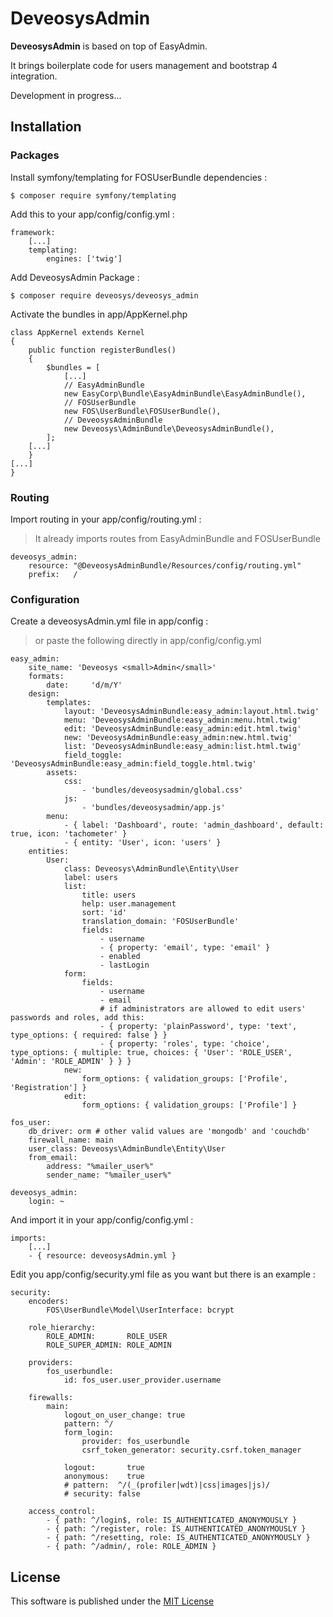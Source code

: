 # DeveosysAdmin

**DeveosysAdmin** is based on top of EasyAdmin.

It brings boilerplate code for users management and bootstrap 4 integration.

Development in progress...

## Installation

### Packages

Install symfony/templating for FOSUserBundle dependencies : 
```
$ composer require symfony/templating
```

Add this to your app/config/config.yml :
```
framework:
	[...]
    templating:
        engines: ['twig']
```

Add DeveosysAdmin Package :
```
$ composer require deveosys/deveosys_admin
```

Activate the bundles in app/AppKernel.php
```
class AppKernel extends Kernel
{
    public function registerBundles()
    {
        $bundles = [
        	[...]
            // EasyAdminBundle
            new EasyCorp\Bundle\EasyAdminBundle\EasyAdminBundle(),
            // FOSUserBundle
            new FOS\UserBundle\FOSUserBundle(),
            // DeveosysAdminBundle
            new Deveosys\AdminBundle\DeveosysAdminBundle(),
        ];
    [...]
	}
[...]
}

```

### Routing

Import routing in your app/config/routing.yml :
>It already imports routes from EasyAdminBundle and FOSUserBundle

```
deveosys_admin:
    resource: "@DeveosysAdminBundle/Resources/config/routing.yml"
    prefix:   /
```

### Configuration

Create a deveosysAdmin.yml file in app/config :
>or paste the following directly in app/config/config.yml

```
easy_admin:
    site_name: 'Deveosys <small>Admin</small>'
    formats:
        date:     'd/m/Y'
    design:
        templates:
            layout: 'DeveosysAdminBundle:easy_admin:layout.html.twig'
            menu: 'DeveosysAdminBundle:easy_admin:menu.html.twig'
            edit: 'DeveosysAdminBundle:easy_admin:edit.html.twig'
            new: 'DeveosysAdminBundle:easy_admin:new.html.twig'
            list: 'DeveosysAdminBundle:easy_admin:list.html.twig'
            field_toggle: 'DeveosysAdminBundle:easy_admin:field_toggle.html.twig'
        assets:
            css:
                - 'bundles/deveosysadmin/global.css'
            js:
                - 'bundles/deveosysadmin/app.js'
        menu:
            - { label: 'Dashboard', route: 'admin_dashboard', default: true, icon: 'tachometer' }
            - { entity: 'User', icon: 'users' }
    entities:
        User:
            class: Deveosys\AdminBundle\Entity\User
            label: users
            list:
                title: users
                help: user.management
                sort: 'id'
                translation_domain: 'FOSUserBundle'
                fields:
                    - username
                    - { property: 'email', type: 'email' }
                    - enabled
                    - lastLogin
            form:
                fields:
                    - username
                    - email
                    # if administrators are allowed to edit users' passwords and roles, add this:
                    - { property: 'plainPassword', type: 'text', type_options: { required: false } }
                    - { property: 'roles', type: 'choice', type_options: { multiple: true, choices: { 'User': 'ROLE_USER', 'Admin': 'ROLE_ADMIN' } } }
            new:
                form_options: { validation_groups: ['Profile', 'Registration'] }
            edit:
                form_options: { validation_groups: ['Profile'] }

fos_user:
    db_driver: orm # other valid values are 'mongodb' and 'couchdb'
    firewall_name: main
    user_class: Deveosys\AdminBundle\Entity\User
    from_email:
        address: "%mailer_user%"
        sender_name: "%mailer_user%"

deveosys_admin:
    login: ~
```

And import it in your app/config/config.yml : 
```
imports:
    [...]
    - { resource: deveosysAdmin.yml }
```

Edit you app/config/security.yml file as you want but there is an example :
```
security:
    encoders:
        FOS\UserBundle\Model\UserInterface: bcrypt

    role_hierarchy:
        ROLE_ADMIN:       ROLE_USER
        ROLE_SUPER_ADMIN: ROLE_ADMIN

    providers:
        fos_userbundle:
            id: fos_user.user_provider.username

    firewalls:
        main:
            logout_on_user_change: true
            pattern: ^/
            form_login:
                provider: fos_userbundle
                csrf_token_generator: security.csrf.token_manager

            logout:       true
            anonymous:    true
            # pattern:  ^/(_(profiler|wdt)|css|images|js)/
            # security: false

    access_control:
        - { path: ^/login$, role: IS_AUTHENTICATED_ANONYMOUSLY }
        - { path: ^/register, role: IS_AUTHENTICATED_ANONYMOUSLY }
        - { path: ^/resetting, role: IS_AUTHENTICATED_ANONYMOUSLY }
        - { path: ^/admin/, role: ROLE_ADMIN }
```

## License

This software is published under the [MIT License](LICENSE.md)

<!-- [1]: https://symfony.com/doc/current/bundles/EasyAdminBundle/book/installation.html
[2]: https://symfony.com/doc/current/bundles/EasyAdminBundle/book/your-first-backend.html
[3]: https://symfony.com/doc/current/bundles/EasyAdminBundle
 -->